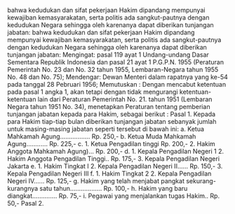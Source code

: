  bahwa kedudukan dan sifat pekerjaan Hakim dipandang mempunyai kewajiban kemasyarakatan, serta politis ada sangkut-pautnya dengan kedudukan Negara sehingga oleh karenanya dapat diberikan tunjangan jabatan: bahwa kedudukan dan sifat pekerjaan Hakim dipandang mempunyai kewajiban kemasyarakatan, serta politis ada sangkut-pautnya dengan kedudukan Negara sehingga oleh karenanya dapat diberikan tunjangan jabatan:
Mengingat:
 pasal 119 ayat 1 Undang-undang Dasar Sementara Republik Indonesia dan pasal 21 ayat 1 P.G.P.N. 1955 (Peraturan Pemerintah No. 23 dan No. 32 tahun 1955, Lembaran-Negara tahun 1955 No. 48 dan No. 75); Mendengar: Dewan Menteri dalam rapatnya yang ke-54 pada tanggal 28 Pebruari 1956; Memutuskan : Dengan mencabut ketentuan pada pasal 1 angka 1, akan tetapi dengan tidak mengurangi ketentuan-ketentuan lain dari Peraturan Pemerintah No. 21. tahun 1951 (Lembaran Negara tahun 1951 No. 34), menetapkan Peraturan tentang pemberian tunjangan jabatan kepada para Hakim, sebagai berikut : Pasal 1. Kepada para Hakim tiap-tiap bulan diberikan tunjangan jabatan sebanyak jumlah untuk masing-masing jabatan seperti tersebut di bawah ini:
a. Ketua Mahkamah Agung................. Rp. 250,- b. Ketua Muda Mahkamah Agung............ Rp. 225,- c. 1. Ketua Pengadilan tinggi Rp. 200,- 2. Hakim Anggota Mahkamah Agung)... Rp. 200,- d. 1. Kepala Pengadilan Negeri 1 2. Hakim Anggota Pengadilan Tinggi.. Rp. 175,- 3. Kepala Pengadilan Negeri Jakarta e. 1. Hakim Tingkat I 2. Kepala Pengadilan Negeri II...... Rp. 150,- 3. Kepala Pengadilan Negeri III f. 1. Hakim Tingkat 2 2. Kepala Pengadilan Negeri IV...... Rp. 125,- g. Hakim yang telah menjabat pangkat sekurang- kurangnya satu tahun.................. Rp. 100,- h. Hakim yang baru diangkat.............. Rp. 75,- i. Pegawai yang menjalankan tugas Hakim.. Rp. 50,- Pasal 2.